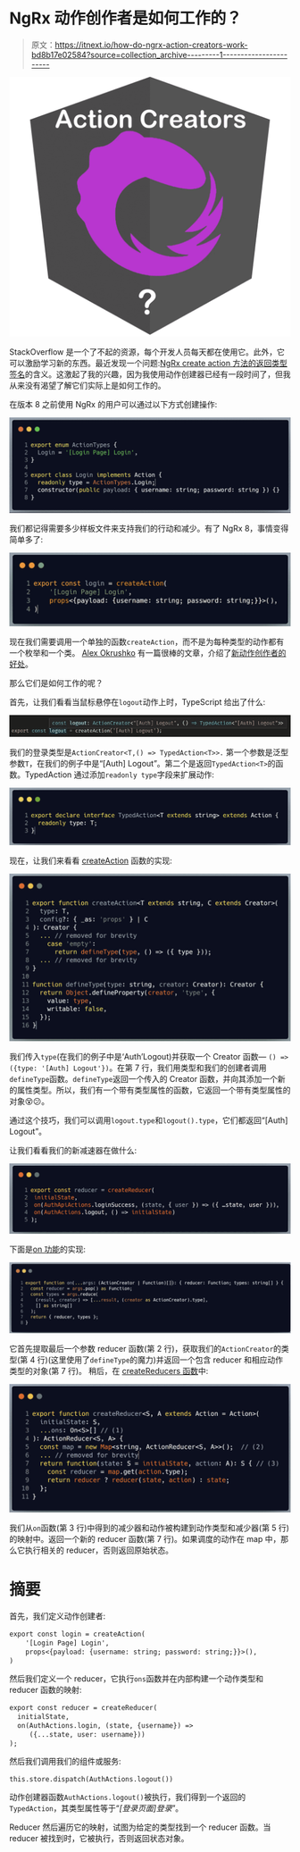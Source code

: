 # NgRx 动作创作者是如何工作的？

> 原文：<https://itnext.io/how-do-ngrx-action-creators-work-bd8b17e02584?source=collection_archive---------1----------------------->

![](img/56f597226d18d6890ff11ad943f9960b.png)

StackOverflow 是一个了不起的资源，每个开发人员每天都在使用它。此外，它可以激励学习新的东西。最近发现一个问题:[NgRx create action 方法的返回类型签名](https://stackoverflow.com/questions/58690209/meaning-of-ngrx-createaction-methods-return-type-signature)的含义。这激起了我的兴趣，因为我使用动作创建器已经有一段时间了，但我从来没有渴望了解它们实际上是如何工作的。

在版本 8 之前使用 NgRx 的用户可以通过以下方式创建操作:

![](img/c386f2f2a62ecbee0a6fd8906708473a.png)

我们都记得需要多少样板文件来支持我们的行动和减少。有了 NgRx 8，事情变得简单多了:

![](img/6f5fdd895ca4eef7e3e42086cbd966b5.png)

现在我们需要调用一个单独的函数`createAction`，而不是为每种类型的动作都有一个枚举和一个类。 [Alex Okrushko](https://medium.com/u/f7828ad40c7c?source=post_page-----bd8b17e02584--------------------------------) 有一篇很棒的文章，介绍了[新动作创作者的好处](https://blog.angularindepth.com/ngrx-action-creators-redesigned-d396960e46da)。

那么它们是如何工作的呢？

首先，让我们看看当鼠标悬停在`logout`动作上时，TypeScript 给出了什么:

![](img/2d6d1b67cbf547e65a73f752742e14c7.png)

我们的登录类型是`ActionCreator<T,() => TypedAction<T>>.` 第一个参数是泛型参数`T`，在我们的例子中是“[Auth] Logout”。第二个是返回`TypedAction<T>`的函数。TypedAction 通过添加`readonly type`字段来扩展动作:

![](img/980a5b8542e2ea5835d7e30e0dee4485.png)

现在，让我们来看看 [createAction](https://github.com/ngrx/platform/blob/90d06020d794034d326f01dbecef440be62cf7ce/modules/store/src/action_creator.ts#L100) 函数的实现:

![](img/638346cec84b1948c6524dc3788f4d43.png)

我们传入`type`(在我们的例子中是‘Auth’Logout)并获取一个 Creator 函数— `() => ({type: '[Auth] Logout'})`。在第 7 行，我们用类型和我们的创建者调用`defineType`函数。`defineType`返回一个传入的 Creator 函数，并向其添加一个新的属性类型。所以，我们有一个带有类型属性的函数，它返回一个带有类型属性的对象😵😕。

通过这个技巧，我们可以调用`logout.type`和`logout().type`，它们都返回“[Auth] Logout”。

让我们看看我们的新减速器在做什么:

![](img/e0b5df1144d866c342abd628b7c941ec.png)

下面是[on 功能](https://github.com/ngrx/platform/blob/90d06020d794034d326f01dbecef440be62cf7ce/modules/store/src/reducer_creator.ts#L181)的实现:

![](img/d0e2d170c442c39fd729610c2ba1402a.png)

它首先提取最后一个参数 reducer 函数(第 2 行)，获取我们的`ActionCreator`的类型(第 4 行)(这里使用了`defineType`的魔力)并返回一个包含 reducer 和相应动作类型的对象(第 7 行)。
稍后，在 [createReducers 函数](https://github.com/ngrx/platform/blob/90d06020d794034d326f01dbecef440be62cf7ce/modules/store/src/reducer_creator.ts#L227)中:

![](img/f1f461f1a6f368f8925cf7bc55461590.png)

我们从`on`函数(第 3 行)中得到的减少器和动作被构建到动作类型和减少器(第 5 行)的映射中。返回一个新的 reducer 函数(第 7 行)。如果调度的动作在 map 中，那么它执行相关的 reducer，否则返回原始状态。

# 摘要

首先，我们定义动作创建者:

```
export const login = createAction(
    '[Login Page] Login',
    props<{payload: {username: string; password: string;}}>(),
)
```

然后我们定义一个 reducer，它执行`ons`函数并在内部构建一个动作类型和 reducer 函数的映射:

```
export const reducer = createReducer(
  initialState,
  on(AuthActions.login, (state, {username}) => 
     ({...state, user: username}))
);
```

然后我们调用我们的组件或服务:

```
this.store.dispatch(AuthActions.logout())
```

动作创建器函数`AuthActions.logout()`被执行，我们得到一个返回的`TypedAction`，其类型属性等于“*[登录页面]登录*”。

Reducer 然后遍历它的映射，试图为给定的类型找到一个 reducer 函数。当 reducer 被找到时，它被执行，否则返回状态对象。